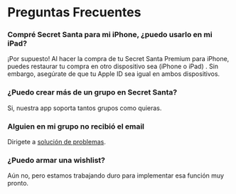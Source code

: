 # Preguntas Frecuentes

### Compré Secret Santa para mi iPhone, ¿puedo usarlo en mi iPad?

¡Por supuesto! Al hacer la compra de tu Secret Santa Premium para iPhone, puedes restaurar tu compra en otro dispositivo sea (iPhone o iPad) . Sin embargo, asegúrate de que tu Apple ID sea igual en ambos dispositivos.

### ¿Puedo crear más de un grupo en Secret Santa?

Si, nuestra app soporta tantos grupos como quieras.

### Alguien en mi grupo no recibió el email

Dirigete a [solución de problemas](soporte.md#re-enviando-invitacion).

### ¿Puedo armar una wishlist?

Aún no, pero estamos trabajando duro para implementar esa función muy pronto.
